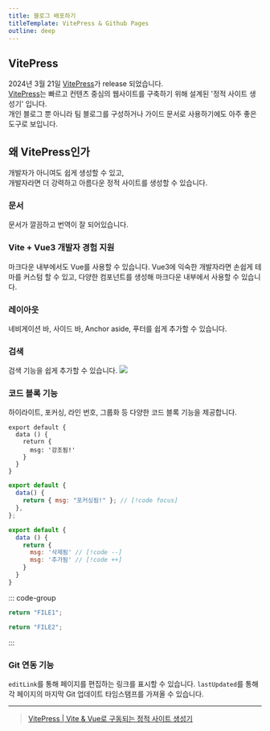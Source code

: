 ```yaml
---
title: 블로그 배포하기
titleTemplate: VitePress & Github Pages
outline: deep
---
```


## VitePress

2024년 3월 21일 [VitePress](https://vitepress.vuejs.kr/)가 release 되었습니다.  
[VitePress](https://vitepress.vuejs.kr/guide/what-is-vitepress#vitepress%E1%84%85%E1%85%A1%E1%86%AB-%E1%84%86%E1%85%AE%E1%84%8B%E1%85%A5%E1%86%BA%E1%84%8B%E1%85%B5%E1%86%AB%E1%84%80%E1%85%A1)는 빠르고 컨텐츠 중심의 웹사이트를 구축하기 위해 설계된 '정적 사이트 생성기' 입니다.  
개인 블로그 뿐 아니라 팀 블로그를 구성하거나 가이드 문서로 사용하기에도 아주 좋은 도구로 보입니다.

## 왜 VitePress인가

개발자가 아니여도 쉽게 생성할 수 있고,  
개발자라면 더 강력하고 아름다운 정적 사이트를 생성할 수 있습니다.

### 문서

문서가 깔끔하고 번역이 잘 되어있습니다.

### Vite + Vue3 개발자 경험 지원

마크다운 내부에서도 Vue를 사용할 수 있습니다.
Vue3에 익숙한 개발자라면 손쉽게 테마를 커스텀 할 수 있고,
다양한 컴포넌트를 생성해 마크다운 내부에서 사용할 수 있습니다.

### 레이아웃

네비게이션 바, 사이드 바, Anchor aside, 푸터를 쉽게 추가할 수 있습니다.

### 검색

검색 기능을 쉽게 추가할 수 있습니다.
![](https://velog.velcdn.com/images/kang-bit/post/ec750c20-b40f-4b39-a1b4-9836ea78dc07/image.png)

### 코드 블록 기능

하이라이트, 포커싱, 라인 번호, 그룹화 등 다양한 코드 블록 기능을 제공합니다.

```js{4}
export default {
  data () {
    return {
      msg: '강조됨!'
    }
  }
}
```

```js
export default {
  data() {
    return { msg: "포커싱됨!" }; // [!code focus]
  },
};
```

```js
export default {
  data () {
    return {
      msg: '삭제됨' // [!code --]
      msg: '추가됨' // [!code ++]
    }
  }
}
```

::: code-group

```js [file1.js]
return "FILE1";
```

```ts [file2.js]
return "FILE2";
```

:::

### Git 연동 기능

`editLink`를 통해 페이지를 편집하는 링크를 표시할 수 있습니다.
`lastUpdated`를 통해 각 페이지의 마지막 Git 업데이트 타임스탬프를 가져올 수 있습니다.

---

> [VitePress | Vite & Vue로 구동되는 정적 사이트 생성기](https://vitepress.vuejs.kr/)
